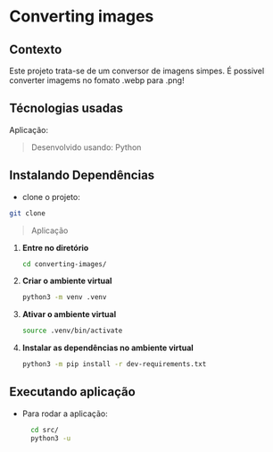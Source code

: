 # Converting images

## Contexto

Este projeto trata-se de um conversor de imagens simpes. É possivel converter imagems no fomato .webp para .png!

## Técnologias usadas

Aplicação:
> Desenvolvido usando: Python

## Instalando Dependências

* clone o projeto:

```bash
git clone 
```

> Aplicação

1. **Entre no diretório**

    ```bash
    cd converting-images/ 
    ```

2. **Criar o ambiente virtual**

    ```bash
    python3 -m venv .venv
    ```

3. **Ativar o ambiente virtual**

    ```bash
    source .venv/bin/activate
    ```

4. **Instalar as dependências no ambiente virtual**

    ```bash
    python3 -m pip install -r dev-requirements.txt
    ```

## Executando aplicação

* Para rodar a aplicação:

  ```bash
    cd src/
    python3 -u 
  ```
